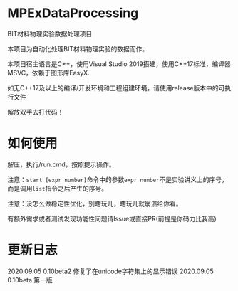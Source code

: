 # MPExDataProcessing

BIT材料物理实验数据处理项目

本项目为自动化处理BIT材料物理实验的数据而作。

本项目宿主语言是C++，使用Visual Studio 2019搭建，使用C++17标准，编译器MSVC，依赖于图形库EasyX.

如无C++17及以上的编译/开发环境和工程组建环境，请使用release版本中的可执行文件

解放双手去打代码！

# 如何使用

解压，执行/run.cmd，按照提示操作。

注意：`start [expr number]`命令中的参数`expr number`不是实验讲义上的序号，而是调用`list`指令之后产生的序号。

注意：没怎么做稳定性优化，别瞎玩儿，瞎玩儿就崩溃给你看。

有额外需求或者测试发现功能性问题请Issue或直接PR(前提是你码力比我高)

# 更新日志

2020.09.05 0.10beta2 修复了在unicode字符集上的显示错误
2020.09.05 0.10beta 第一版